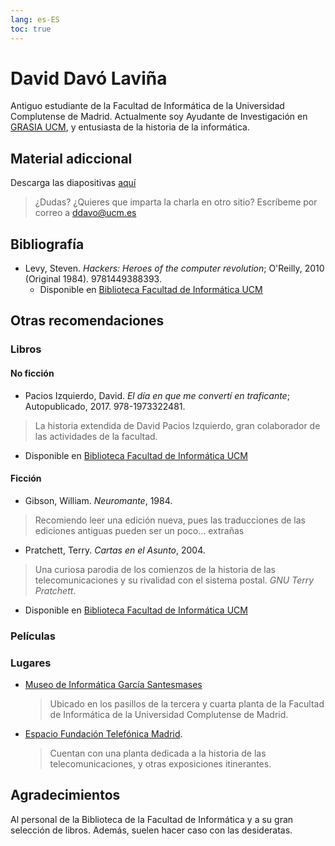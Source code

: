 ```yaml
---
lang: es-ES
toc: true
---
```


# David Davó Laviña

Antiguo estudiante de la Facultad de Informática de la Universidad Complutense de Madrid. Actualmente soy Ayudante de Investigación en
[GRASIA UCM](https://grasia.fdi.ucm.es), y entusiasta de la historia de la informática.

## Material adiccional

Descarga las diapositivas [aquí]({{site.baseurl}}/assets/slides.pdf)

> ¿Dudas? ¿Quieres que imparta la charla en otro sitio? Escríbeme por correo a [ddavo@ucm.es](mailto:david@ddavo.me)

## Bibliografía

- Levy, Steven. _Hackers: Heroes of the computer revolution_; O'Reilly, 2010 (Original 1984). 9781449388393.
    - Disponible en [Biblioteca Facultad de Informática UCM](https://ucm.on.worldcat.org/oclc/1085767893)

## Otras recomendaciones

### Libros

#### No ficción
- Pacios Izquierdo, David. _El día en que me convertí en traficante_; Autopublicado, 2017. 978-1973322481.
> La historia extendida de David Pacios Izquierdo, gran colaborador de las actividades de la facultad.
  - Disponible en [Biblioteca Facultad de Informática UCM](https://ucm.on.worldcat.org/oclc/1026341190)

#### Ficción
- Gibson, William. _Neuromante_, 1984.
> Recomiendo leer una edición nueva, pues las traducciones de las ediciones antiguas pueden ser un poco... extrañas
- Pratchett, Terry. _Cartas en el Asunto_, 2004.
> Una curiosa parodia de los comienzos de la historia de las telecomunicaciones y su rivalidad con el sistema postal. _GNU Terry Pratchett_.
  - Disponible en [Biblioteca Facultad de Informática UCM](https://ucm.on.worldcat.org/oclc/1026271942)

### Películas

### Lugares

- [Museo de Informática García Santesmases](https://www.fdi.ucm.es/migs/)
  > Ubicado en los pasillos de la tercera y cuarta planta de la Facultad de Informática de la Universidad Complutense de Madrid.
- [Espacio Fundación Telefónica Madrid](https://espacio.fundaciontelefonica.com/evento/historia-de-las-telecomunicaciones/).
    > Cuentan con una planta dedicada a la historia de las telecomunicaciones, y otras exposiciones itinerantes.

## Agradecimientos

Al personal de la Biblioteca de la Facultad de Informática y a su gran selección
de libros. Además, suelen hacer caso con las desideratas.

